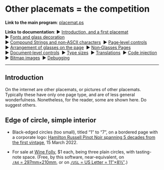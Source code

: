 # Other placemats = the competition

**Link to the main program**: [placemat.ps](../PostScript/placemat.ps?raw=1)

**Links to documentation**: 
&#9654;&#xFE0E;&nbsp;[Introduction,&nbsp;and&nbsp;a&nbsp;first&nbsp;placemat](introduction_first_placemat.md#readme)&nbsp; 
&#9654;&#xFE0E;&nbsp;[Fonts&nbsp;and&nbsp;glass&nbsp;decoration](fonts_glasses_decoration.md#readme)&nbsp; 
&#9654;&#xFE0E;&nbsp;[Compound&nbsp;Strings&nbsp;and&nbsp;non&#8209;ASCII&nbsp;characters](compound_strings_characters.md#readme)&nbsp; 
&#9654;&#xFE0E;&nbsp;[Page&#8209;level&nbsp;controls](page_level.md#readme)&nbsp; 
&#9654;&#xFE0E;&nbsp;[Arrangement&nbsp;of&nbsp;glasses&nbsp;on&nbsp;the&nbsp;page](PackingStyles.md#readme)&nbsp; 
&#9654;&#xFE0E;&nbsp;[Non&#8209;Glasses&nbsp;Pages](not_glasses.md#readme)&nbsp; 
&#9654;&#xFE0E;&nbsp;[Document&#8209;level&nbsp;controls](document.md#readme)&nbsp; 
&#9654;&#xFE0E;&nbsp;[Type&nbsp;sizes](type_sizes.md#readme)&nbsp; 
&#9654;&#xFE0E;&nbsp;[Translations](translations.md#readme)&nbsp; 
&#9654;&#xFE0E;&nbsp;[Code&nbsp;injection](code_injection.md#readme)&nbsp; 
&#9654;&#xFE0E;&nbsp;[Bitmap&nbsp;images](bitmap_images.md#readme)&nbsp; 
&#9654;&#xFE0E;&nbsp;[Debugging](debugging.md#readme)

----

## Introduction

On the internet are other placemats, or pictures of other placemats. 
Typically these have only one page type, and are of less general wonderfulness. 
Nonetheless, for the reader, some are shown here. 
Do suggest others. 

## Edge of circle, simple interior

* Black-edged circles (too small), titled &ldquo;1&rdquo; to &ldquo;7&rdquo;, on a bordered page with a corporate logo: [Hamilton Russell Pinot Noir spanning 5 decades from the first vintage](https://twitter.com/joannasimon/status/1503767785792589825), 15 March 2022. 

* For sale at [Wine Folly](https://shop.winefolly.com/collections/wine-accessories/products/wine-tasting-placemats), $1 each, being three plain circles, with tasting-note space. 
(Free, by this software, near-equivalent, on [`/A4`&nbsp;=&nbsp;297mm&times;210mm](http://www.jdawiseman.com/2022/Three_plain_SideBySide_A4.pdf), or on [`/USL`&nbsp;=&nbsp;US&nbsp;Letter&nbsp;=&nbsp;11&Prime;&times;8&frac12;&Prime;](http://www.jdawiseman.com/2022/Three_plain_SideBySide_USL.pdf).)
